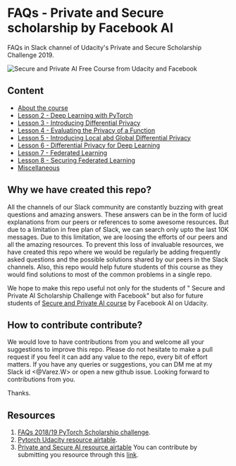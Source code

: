 # FAQs - Private and Secure scholarship by Facebook AI
FAQs in Slack channel of Udacity's Private and Secure Scholarship Challenge 2019.

![Secure and Private AI Free Course from Udacity and Facebook](https://i1.wp.com/blog.udacity.com/wp-content/uploads/2019/05/Social2-FB.png?resize=768%2C403&ssl=1)
## Content
* [About the course](FAQs/About_the_course.md)
* [Lesson 2 - Deep Learning with PyTorch](FAQs/Lesson_2.md)
* [Lesson 3 - Introducing Differential Privacy](FAQs/Lesson_3.md)
* [Lesson 4 - Evaluating the Privacy of a Function](Lesson_4.md)
* [Lesson 5 - Introducing Local abd Global Differential Privacy](Lesson_5.md)
* [Lesson 6 - Differential Privacy for Deep Learning](Lesson_6.md)
* [Lesson 7 - Federated Learning](Lesson_7.md)
* [Lesson 8 - Securing Federated Learning](Lesson_8.md)
* [Miscellaneous](Miscellaneous.md)

## Why we have created this repo?
All the channels of our Slack community are constantly buzzing with great questions and amazing answers. These answers can be in the form of lucid explanations from our peers or references to some awesome resources. But due to a limitation in free plan of Slack, we can search only upto the last 10K messages. Due to this limitation, we are loosing the efforts of our peers and all the amazing resources. To prevent this loss of invaluable resources, we have created this repo where we would be regularly be adding frequently asked questions and the possible solutions shared by our peers in the Slack channels. Also, this repo would help future students of this course as they would find solutions to most of the common problems in a single repo.

We hope to make this repo useful not only for the students of " Secure and Private AI Scholarship Challenge with Facebook" but also for future students of [Secure and Private AI course](https://www.udacity.com/course/secure-and-private-ai--ud185) by Facebook AI on Udacity.

## How to contribute contribute?
We would love to have contributions from you and welcome all your suggestions to improve this repo. Please do not hesitate to make a pull request if you feel it can add any value to the repo, every bit of effort matters. If you have any queries or suggestions, you can DM me at my Slack id <@Varez.W> or open a new github issue. Looking forward to contributions from you.

Thanks.


## Resources
1. [FAQs 2018/19 PyTorch Scholarship challenge](https://github.com/ishgirwan/faqs_pytorch_scholarship).
2. [Pytorch Udacity resource airtable](https://airtable.com/shrwVC7gPOuTJkxW0/tblUf4zxlIMLjwrbv?blocks=hide).
3. [Private and Secure AI resource airtable](https://airtable.com/shrnw72B7jTxkb6IB/tblmTxH5ToKfHAqkO/viw6ngRCOjK9dwc5C?blocks=hide) You can contribute by submitting you resource through this [link](https://airtable.com/shrohsUEV89f5zZge).
